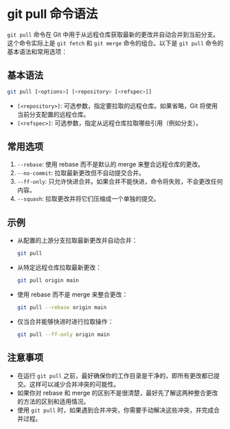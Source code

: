 # git pull 命令语法

`git pull` 命令在 Git 中用于从远程仓库获取最新的更改并自动合并到当前分支。这个命令实际上是 `git fetch` 和 `git merge` 命令的组合。以下是 `git pull` 命令的基本语法和常用选项：

## 基本语法

```bash
git pull [<options>] [<repository> [<refspec>]]
```

- `[<repository>]`: 可选参数，指定要拉取的远程仓库。如果省略，Git 将使用当前分支配置的远程仓库。
- `[<refspec>]`: 可选参数，指定从远程仓库拉取哪些引用（例如分支）。

## 常用选项

1. `--rebase`: 使用 rebase 而不是默认的 merge 来整合远程仓库的更改。
2. `--no-commit`: 拉取最新更改但不自动提交合并。
3. `--ff-only`: 只允许快进合并。如果合并不能快进，命令将失败，不会更改任何内容。
4. `--squash`: 拉取更改并将它们压缩成一个单独的提交。

## 示例

- 从配置的上游分支拉取最新更改并自动合并：

  ```bash
  git pull
  ```

- 从特定远程仓库拉取最新更改：

  ```bash
  git pull origin main
  ```

- 使用 rebase 而不是 merge 来整合更改：

  ```bash
  git pull --rebase origin main
  ```

- 仅当合并能够快进时进行拉取操作：

  ```bash
  git pull --ff-only origin main
  ```

## 注意事项

- 在运行 `git pull` 之前，最好确保你的工作目录是干净的，即所有更改都已提交。这样可以减少合并冲突的可能性。
- 如果你对 rebase 和 merge 的区别不是很清楚，最好先了解这两种整合更改的方法的区别和适用情况。
- 使用 `git pull` 时，如果遇到合并冲突，你需要手动解决这些冲突，并完成合并过程。
